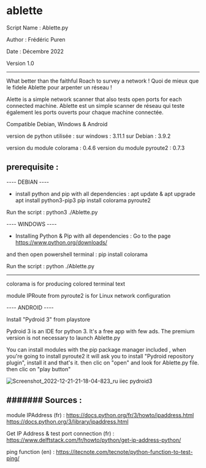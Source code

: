 # ablette

Script Name : Ablette.py

Author : Frédéric Puren

Date : Décembre 2022

Version 1.0

------------------------------------

What better than the faithful Roach to survey a network !
Quoi de mieux que le fidele Ablette pour arpenter un réseau !

Alette is a simple network scanner that also tests open ports for each connected machine.
Ablette est un simple scanner de réseau qui teste également les ports ouverts pour chaque machine connectée.

Compatible Debian, Windows & Android

version de python utilisée : 
sur windows : 3.11.1
sur Debian : 3.9.2

version du module colorama : 0.4.6
version du module pyroute2 : 0.7.3

prerequisite :
------------

---- DEBIAN ----

- install python and pip with all dependencies :
apt update & apt upgrade
apt install python3-pip3
pip install colorama pyroute2

Run the script :
python3 ./Ablette.py



---- WINDOWS ----

- Installing Python & Pip with all dependencies :
Go to the page https://www.python.org/downloads/

and then open powershell terminal :
pip install colorama

Run the script :
python ./Ablette.py


----
colorama is for producing colored terminal text

module IPRoute from pyroute2 is for Linux network configuration



---- ANDROID ----

Install "Pydroid 3" from playstore

Pydroid 3 is an IDE for python 3. It's a free app with few ads. The premium version is not necessary to launch Ablette.py 

You can install modules with the pip package manager included , when you're going to install pyroute2 it will ask you to install "Pydroid repository plugin", install it and that's it.
then clic on "open" and look for Ablette.py file.
then clic on "play button"


![Screenshot_2022-12-21-21-18-04-823_ru iiec pydroid3](https://user-images.githubusercontent.com/105367565/209001942-b08be04e-3b25-4973-b4d9-74f8dcdf1821.jpg)



#######
Sources :
-------

module IPAddress (fr) :
https://docs.python.org/fr/3/howto/ipaddress.html
https://docs.python.org/3/library/ipaddress.html

Get IP Address & test port connection (fr) :
https://www.delftstack.com/fr/howto/python/get-ip-address-python/

ping function (en) :
https://itecnote.com/tecnote/python-function-to-test-ping/
